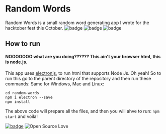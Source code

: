 # Random Words
Random Words is a small random word generating app I wrote for the hacktober fest this October.
![badge](https://img.shields.io/badge/language-node.js-green)
![badge](https://img.shields.io/badge/name-Random%20Words-green)
![badge](https://img.shields.io/badge/Open%20Source-Heck%20Ya!!!-green)


## How to run
#### NOOOOOOO what are you doing?????? This ain't your browser html, this is node.js.
This app uses [electronjs](https://electronjs.org/), to run html that supports Node Js. Oh yeah! So to run this go to the parent directory of the repository and then run these commands: Same for Windows, Mac and Linux:
```
cd random-words 
npm i electron --save
npm install
```
The above code will prepare all the files, and then you will ahve to run:
`npm start`
and voila!



[![badge](https://img.shields.io/badge/Author-Sanjit1-9cf)](https://www.sanjit.wtf)
![Open Source Love](https://img.shields.io/badge/Open%20Source-%E2%9D%A4-red.svg)